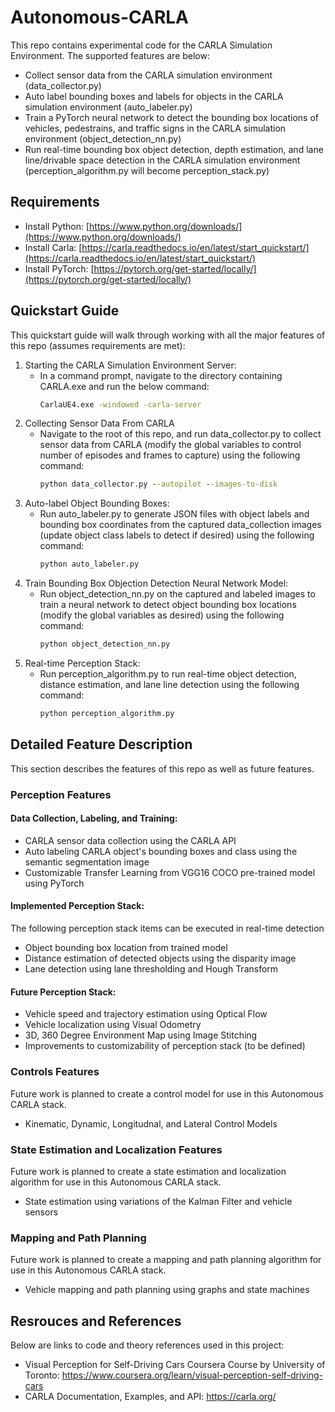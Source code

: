 # Autonomous-CARLA
This repo contains experimental code for the CARLA Simulation Environment. The supported features are below:
* Collect sensor data from the CARLA simulation environment (data_collector.py)
* Auto label bounding boxes and labels for objects in the CARLA simulation environment (auto_labeler.py)
* Train a PyTorch neural network to detect the bounding box locations of vehicles, pedestrains, and traffic signs in the CARLA simulation environment (object_detection_nn.py)
* Run real-time bounding box object detection, depth estimation, and lane line/drivable space detection in the CARLA simulation environment (perception_algorithm.py will become perception_stack.py)

## Requirements
* Install Python: [https://www.python.org/downloads/](https://www.python.org/downloads/)
* Install Carla: [https://carla.readthedocs.io/en/latest/start_quickstart/](https://carla.readthedocs.io/en/latest/start_quickstart/)
* Install PyTorch: [https://pytorch.org/get-started/locally/](https://pytorch.org/get-started/locally/)

## Quickstart Guide
This quickstart guide will walk through working with all the major features of this repo (assumes requirements are met):
1. Starting the CARLA Simulation Environment Server:
    - In a command prompt, navigate to the directory containing CARLA.exe and run the below command:
        ```cmd
        CarlaUE4.exe -windowed -carla-server
        ```
2. Collecting Sensor Data From CARLA
    - Navigate to the root of this repo, and run data_collector.py to collect sensor data from CARLA (modify the global variables to control number of episodes and frames to capture) using the following command:
        ```cmd
        python data_collector.py --autopilot --images-to-disk
        ```
3. Auto-label Object Bounding Boxes:
     - Run auto_labeler.py to generate JSON files with object labels and bounding box coordinates from the captured data_collection images (update object class labels to detect if desired) using the following command:
        ```cmd
        python auto_labeler.py
        ```
4. Train Bounding Box Objection Detection Neural Network Model:
    - Run object_detection_nn.py on the captured and labeled images to train a neural network to detect object bounding box locations (modify the global variables as desired) using the following command:
        ```cmd
        python object_detection_nn.py
        ```
5. Real-time Perception Stack:
    - Run perception_algorithm.py to run real-time object detection, distance estimation, and lane line detection using the following command:
        ```cmd
        python perception_algorithm.py
        ```

## Detailed Feature Description
This section describes the features of this repo as well as future features.

### Perception Features
#### Data Collection, Labeling, and Training:
* CARLA sensor data collection using the CARLA API
* Auto labeling CARLA object's bounding boxes and class using the semantic segmentation image
* Customizable Transfer Learning from VGG16 COCO pre-trained model using PyTorch
#### Implemented Perception Stack:
The following perception stack items can be executed in real-time detection
* Object bounding box location from trained model
* Distance estimation of detected objects using the disparity image
* Lane detection using lane thresholding and Hough Transform
#### Future Perception Stack:
* Vehicle speed and trajectory estimation using Optical Flow
* Vehicle localization using Visual Odometry
* 3D, 360 Degree Environment Map using Image Stitching
* Improvements to customizability of perception stack (to be defined)

### Controls Features
Future work is planned to create a control model for use in this Autonomous CARLA stack.
* Kinematic, Dynamic, Longitudnal, and Lateral Control Models

### State Estimation and Localization Features
Future work is planned to create a state estimation and localization algorithm for use in this Autonomous CARLA stack.
* State estimation using variations of the Kalman Filter and vehicle sensors

### Mapping and Path Planning
Future work is planned to create a mapping and path planning algorithm for use in this Autonomous CARLA stack.
* Vehicle mapping and path planning using graphs and state machines

## Resrouces and References
Below are links to code and theory references used in this project:
* Visual Perception for Self-Driving Cars Coursera Course by University of Toronto: https://www.coursera.org/learn/visual-perception-self-driving-cars
* CARLA Documentation, Examples, and API: https://carla.org/
